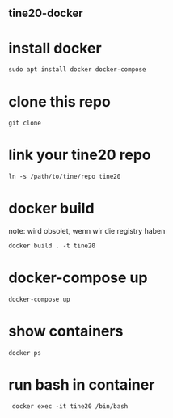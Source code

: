 tine20-docker
----

# install docker

    sudo apt install docker docker-compose

# clone this repo

    git clone

# link your tine20 repo

    ln -s /path/to/tine/repo tine20

# docker build

note: wird obsolet, wenn wir die registry haben 

    docker build . -t tine20 

# docker-compose up

    docker-compose up

# show containers

    docker ps
    
# run bash in container

     docker exec -it tine20 /bin/bash

